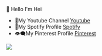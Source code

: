 🏅 Hello I'm Hei
- 🎥My Youtube Channel [Youtube](https://www.youtube.com/channel/UCpF1oTbjTcTsOiYZZTOuAcQ) 
- 🎵My Spotify Profile [Spotify](https://open.spotify.com/user/9s1or8skhwzs7aev1ca5zetmi?si=f0b0112e178b47dd)
- 👁‍🗨My Pinterest Profile [Pinterest](https://tr.pinterest.com/HeiFi0/)








<img src="https://github-readme-stats.vercel.app/api?username=Hei-Fi&&show_icons=true&title_color=ffffff&icon_color=bb2acf&text_color=daf7dc&bg_color=ffba2c">
